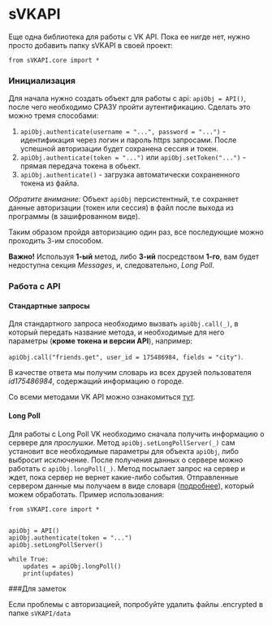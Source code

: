 # sVKAPI

Еще одна библиотека для работы с VK API.
Пока ее нигде нет, нужно просто добавить папку sVKAPI в своей проект:

`from sVKAPI.core import *`

### Инициализация

Для начала нужно создать объект для работы с api: `apiObj = API()`,
после чего необходимо СРАЗУ пройти аутентификацию. Сделать это можно тремя способами:
1. `apiObj.authenticate(username = "...", password = "...")` - идентификация через логин и пароль https запросами. После
успешной авторизации будет сохранена сессия и токен.
2. `apiObj.authenticate(token = "...")` или `apiObj.setToken("...")` - прямая передача токена в обьект.
3. `apiObj.authenticate()` - загрузка автоматически сохраненного токена из файла.

_Обратите внимание:_ Объект `apiObj` персистентный, т.е сохраняет данные авторизации (токен или сессия)
 в файл после выхода из программы (в зашифрованном виде).
 
 Таким образом пройдя авторизацию один раз, все последующие можно проходить
 3-им способом.
 
 **Важно!** Используя **1-ый** метод, либо **3-ий** посредством **1-го**, вам будет
 недоступна секция _Messages_, и, следовательно, _Long Poll_.
 
### Работа с API
#### Стандартные запросы
Для стандартного запроса необходимо вызвать `apiObj.call(_)`, в который 
передать название метода, и необходимые для него параметры (**кроме токена и версии API**), например:

`apiObj.call("friends.get", user_id = 175486984, fields = "city")`. 

В качестве ответа мы получим словарь из всех друзей пользователя _id175486984_,
содержащий информацию о городе.

Со всеми методами VK API можно ознакомиться [тут](https://vk.com/dev/methods). 

#### Long Poll

Для работы с Long Poll VK необходимо сначала получить информацию о сервере для _прослушки_. 
Метод `apiObj.setLongPollServer(_)` сам установит все необходимые параметры для объекта `apiObj`, 
либо выбросит исключение. После получения данных о сервере можно работать с `apiObj.longPoll(_)`.
Метод посылает запрос на сервер и ждет, пока сервер не вернет какие-либо события. Отправленные сервером данные
мы получаем в виде словаря ([подробнее](https://vk.com/dev/using_longpoll)), который можем обработать. 
Пример использования:

```
from sVKAPI.core import *


apiObj = API()
apiObj.authenticate(token = "...")
apiObj.setLongPollServer()

while True:
    updates = apiObj.longPoll()
    print(updates)
```


###Для заметок

Если проблемы с авторизацией, попробуйте удалить файлы .encrypted в папке `sVKAPI/data`


